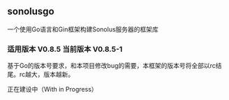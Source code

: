 ## sonolusgo

一个使用Go语言和Gin框架构建Sonolus服务器的框架库

### 适用版本 V0.8.5 当前版本 V0.8.5-1

基于Go的版本号要求，和本项目修改bug的需要，本框架的版本号将全部以rc结尾。rc越大，版本越新。

正在建设中（With in Progress）